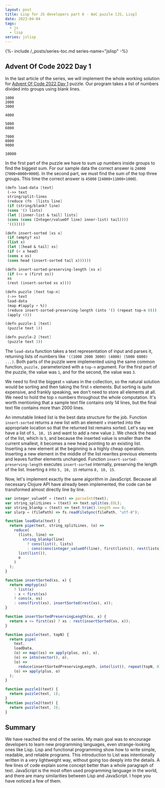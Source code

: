 ```yaml
---
layout: post
title: Lisp for JS developers part 6 - AoC puzzle [JS, Lisp]
date: 2023-04-04
tags:
  - js
  - lisp
series: jslisp
---
```


{%- include /_posts/series-toc.md series-name="jslisp" -%}

## Advent Of Code 2022 Day 1

In the last article of the series, we will implement the whole working solution for [Advent Of Code 2022 Day 1](https://adventofcode.com/2022/day/1) puzzle. Our program takes a list of numbers divided into groups using blank lines.

```
1000
2000
3000

4000

5000
6000

7000
8000
9000

10000
```

In the first part of the puzzle we have to sum up numbers inside groups to find the biggest sum. For our sample data the correct answer is `24000` (`7000+8000+9000`). In the second part, we must find the sum of the top three groups. This time the correct answer is `45000` (`24000+11000+1000`).

```scheme
(defn load-data [text]
 (->> text
 string/split-lines
 (reduce (fn  [lists line]
 (if (string/blank? line)
 (cons '() lists)
 (let [[inner-list & tail] lists]
 (cons (cons (Integer/valueOf line) inner-list) tail))))
 '(()))))

(defn insert-sorted [xs x]
 (if (empty? xs)
 (list x)
 (let [[head & tail] xs]
 (if (< x head)
 (cons x xs)
 (cons head (insert-sorted tail x))))))

(defn insert-sorted-preserving-length [xs x]
 (if (<= x (first xs))
 xs
 (rest (insert-sorted xs x))))

(defn puzzle [text top-n]
 (->> text
 load-data
 (map #(apply + %))
 (reduce insert-sorted-preserving-length (into '() (repeat top-n 0)))
 (apply +)))

(defn puzzle-1 [text]
 (puzzle text 1))

(defn puzzle-2 [text]
 (puzzle text 3))
```

The `load-data` function takes a text representation of input and parses it, returning lists of numbers like `'((1000 2000 3000) (4000) (5000 6000) ...)`. Both parts of the puzzle were implemented using the same common function, `puzzle,` parameterized with a `top-n` argument. For the first part of the puzzle, the value was `1`, and for the second, the value was `3`.

We need to find the biggest `n` values in the collection, so the natural solution would be sorting and then taking the first `n` elements. But sorting is quite expensive, and frankly speaking, we don't need to store all elements at all. We need to hold the top `n` numbers throughout the whole computation. It's worth mentioning that a sample text file contains only 14 lines, but the final text file contains more than 2000 lines.

An immutable linked list is the best data structure for the job. Function `insert-sorted` returns a new list with an element `x` inserted into the appropriate location so that the returned list remains sorted. Let's say we have a list of `5, 10, 15` and want to add a new value `2`. We check the head of the list, which is `5`, and because the inserted value is smaller than the current smallest, it becomes a new head pointing to an existing list. Inserting a new element at the beginning is a highly cheap operation. Inserting a new element in the middle of the list rewrites previous elements and leaves further elements unchanged. Function `insert-sorted-preserving-length` executes `insert-sorted` internally, preserving the length of the list. Inserting `8` into `5, 10, 15` returns `8, 10, 15`.

Now, let's implement exactly the same algorithm in JavaScript. Because all necessary Clojure API have already been implemented, the code can be transformed almost directly line by line.

```js
var integer_valueOf = (text) => parseInt(text);
var string_splitLines = (text) => text.split(os.EOL);
var string_blankp = (text) => text.trim().length === 0;
var slurp = (filePath) => fs.readFileSync(filePath, "utf-8");

function loadData(text) {
  return pipe(text, string_splitLines, (o) =>
    reduce(
      (lists, line) =>
        string_blankp(line)
          ? cons(list(), lists)
          : cons(cons(integer_valueOf(line), first(lists)), rest(lists)),
      list(list()),
      o
    )
  );
}

function insertSorted(xs, x) {
  return emptyp(xs)
    ? list(x)
    : x < first(xs)
    ? cons(x, xs)
    : cons(first(xs), insertSorted(rest(xs), x));
}

function insertSortedPreservingLength(xs, x) {
  return x <= first(xs) ? xs : rest(insertSorted(xs, x));
}

function puzzle(text, topN) {
  return pipe(
    text,
    loadData,
    (o) => map((xs) => apply(plus, xs), o),
    (o) => into(vector(), o),
    (o) =>
      reduce(insertSortedPreservingLength, into(list(), repeat(topN, 0)), o),
    (o) => apply(plus, o)
  );
}

function puzzle1(text) {
  return puzzle(text, 1);
}
function puzzle2(text) {
  return puzzle(text, 3);
}
```

## Summary

We have reached the end of the series. My main goal was to encourage developers to learn new programming languages, even strange-looking ones like Lisp. Lisp and functional programming show how to write simple, readable, and reliable programs. This introduction to List was intentionally written in a very lightweight way, without going too deeply into the details. A few lines of code explain some concept better than a whole paragraph of text. JavaScript is the most often used programming language in the world, and there are many similarities between Lisp and JavaScript. I hope you have noticed a few of them.
